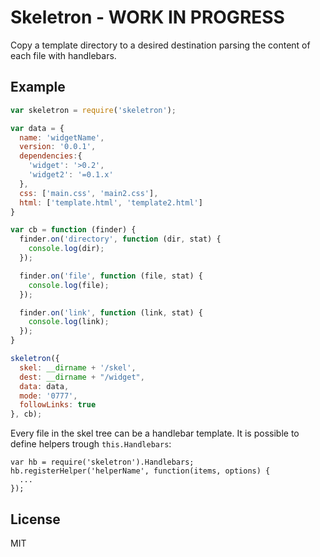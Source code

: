 # Skeletron - WORK IN PROGRESS

Copy a template directory to a desired destination parsing the content of each file with handlebars.


## Example

```javascript
var skeletron = require('skeletron');

var data = {
  name: 'widgetName',
  version: '0.0.1',
  dependencies:{
    'widget': '>0.2',
    'widget2': '=0.1.x'
  },
  css: ['main.css', 'main2.css'],
  html: ['template.html', 'template2.html']
}

var cb = function (finder) {
  finder.on('directory', function (dir, stat) {
    console.log(dir);
  });

  finder.on('file', function (file, stat) {
    console.log(file);
  });

  finder.on('link', function (link, stat) {
    console.log(link);
  });
}

skeletron({
  skel: __dirname + '/skel',
  dest: __dirname + "/widget",
  data: data,
  mode: '0777',
  followLinks: true
}, cb);

```

Every file in the skel tree can be a handlebar template. It is possible to define helpers trough ```this.Handlebars```:

```
var hb = require('skeletron').Handlebars;
hb.registerHelper('helperName', function(items, options) {
  ...
});
```

## License
MIT